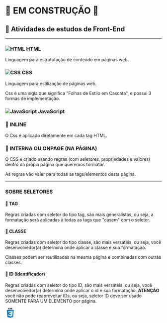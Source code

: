 # 🚧 EM CONSTRUÇÃO 🚧

## 🧪 Atividades de estudos de Front-End 
---

### ![HTML](https://cdn-icons-png.flaticon.com/32/5968/5968267.png) HTML

Linguagem para estrututação de conteúdo em páginas web.

### ![CSS](https://cdn-icons-png.flaticon.com/32/5968/5968242.png) CSS


Linguagem para estilização de páginas web.

Css é uma sigla que significa "Folhas de Estilo em Cascata", e possui 3 formas de implementação.

### ![JavaScript](https://cdn-icons-png.flaticon.com/32/5968/5968292.png) JavaScript




### 📎 INLINE

O Css é aplicado diretamente em cada tag HTML.

### 📎 INTERNA OU ONPAGE (NA PÁGINA)

O CSS é criado usando regras (com seletores, propriedades e valores) dentro da própia página que queremos formatar.

As regras vão valer para todas as tags/elementos desta página.

---

### SOBRE SELETORES

#### 📎 TAG

Regras criadas com seletor do tipo tag, são mais generalistas, ou seja, a formatação será aplicadas à todas as tags que "casem" com o seletor.

#### 📎 CLASSE

Regras criadas com seletor do tipo classe, são mais versáteis, ou seja, você desenvolvedor(a) determina onde aplicar a classe e sua formatação.

Classes podem ser reutilizadas na mesma página e combinadas com outras classes.

#### 📎 ID (Identificador)

Regras criadas com seletor do tipo ID, são mais versáteis, ou seja, você desenvolvedor(a) determina onde aplicar o id e sua formatação. **ATENÇÃO** você não pode reaproveitar IDs, ou seja, seletor ID deve ser usado SOMENTE PARA UM ELEMENTO por página.


<code><img height="32" src="https://raw.githubusercontent.com/github/explore/80688e429a7d4ef2fca1e82350fe8e3517d3494d/topics/css/css.png" alt="CSS"/></code>